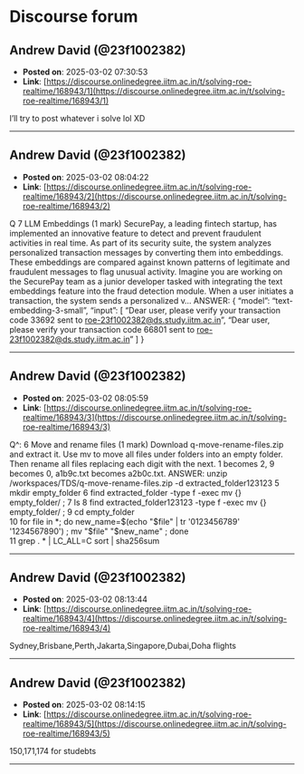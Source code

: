 # Discourse forum

## Andrew David (@23f1002382)
- **Posted on**: 2025-03-02 07:30:53
- **Link**: [https://discourse.onlinedegree.iitm.ac.in/t/solving-roe-realtime/168943/1](https://discourse.onlinedegree.iitm.ac.in/t/solving-roe-realtime/168943/1)

I’ll try to post whatever i solve lol XD

---

## Andrew David (@23f1002382)
- **Posted on**: 2025-03-02 08:04:22
- **Link**: [https://discourse.onlinedegree.iitm.ac.in/t/solving-roe-realtime/168943/2](https://discourse.onlinedegree.iitm.ac.in/t/solving-roe-realtime/168943/2)

Q 7 LLM Embeddings (1 mark)
SecurePay, a leading fintech startup, has implemented an innovative feature to detect and prevent fraudulent activities in real time. As part of its security suite, the system analyzes personalized transaction messages by converting them into embeddings. These embeddings are compared against known patterns of legitimate and fraudulent messages to flag unusual activity.
Imagine you are working on the SecurePay team as a junior developer tasked with integrating the text embeddings feature into the fraud detection module. When a user initiates a transaction, the system sends a personalized v…
ANSWER:
{
“model”: “text-embedding-3-small”,
“input”: [
“Dear user, please verify your transaction code 33692 sent to roe-23f1002382@ds.study.iitm.ac.in”,
“Dear user, please verify your transaction code 66801 sent to roe-23f1002382@ds.study.iitm.ac.in”
]
}

---

## Andrew David (@23f1002382)
- **Posted on**: 2025-03-02 08:05:59
- **Link**: [https://discourse.onlinedegree.iitm.ac.in/t/solving-roe-realtime/168943/3](https://discourse.onlinedegree.iitm.ac.in/t/solving-roe-realtime/168943/3)

Q^: 6 Move and rename files (1 mark)
Download q-move-rename-files.zip and extract it. Use mv to move all files under folders into an empty folder. Then rename all files replacing each digit with the next. 1 becomes 2, 9 becomes 0, a1b9c.txt becomes a2b0c.txt.
ANSWER:
unzip /workspaces/TDS/q-move-rename-files.zip -d extracted_folder123123
    5  mkdir empty_folder 
    6  find extracted_folder -type f -exec mv {} empty_folder/ \; 
    7  ls
    8  find extracted_folder123123 -type f -exec mv {} empty_folder/ \; 
    9  cd empty_folder  
   10  for file in *; do       new_name=$(echo "$file" | tr '0123456789' '1234567890')  ;     mv "$file" "$new_name"  ; done  
   11  grep . * | LC_ALL=C sort | sha256sum

---

## Andrew David (@23f1002382)
- **Posted on**: 2025-03-02 08:13:44
- **Link**: [https://discourse.onlinedegree.iitm.ac.in/t/solving-roe-realtime/168943/4](https://discourse.onlinedegree.iitm.ac.in/t/solving-roe-realtime/168943/4)

Sydney,Brisbane,Perth,Jakarta,Singapore,Dubai,Doha
flights

---

## Andrew David (@23f1002382)
- **Posted on**: 2025-03-02 08:14:15
- **Link**: [https://discourse.onlinedegree.iitm.ac.in/t/solving-roe-realtime/168943/5](https://discourse.onlinedegree.iitm.ac.in/t/solving-roe-realtime/168943/5)

150,171,174
for studebts

---
